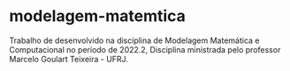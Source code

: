 # modelagem-matemtica
Trabalho de desenvolvido na disciplina de Modelagem Matemática e Computacional no período de 2022.2, Disciplina ministrada pelo professor Marcelo Goulart Teixeira - UFRJ.
